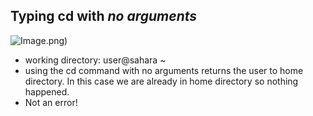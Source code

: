 ## Typing cd with _no arguments_
![Image](cd_nocommand).png)
- working directory: user@sahara ~
- using the cd command with no arguments returns the user to home directory. In this case we are already in home directory so nothing happened.
- Not an error!
